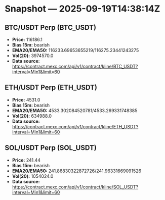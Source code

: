 # Snapshot — 2025-09-19T14:38:14Z

## BTC/USDT Perp (BTC_USDT)
- **Price:** 116186.1
- **Bias 15m:** bearish
- **EMA20/EMA50:** 116233.69653655219/116275.23441243275
- **Vol(20):** 3974570.0
- **Data source:** https://contract.mexc.com/api/v1/contract/kline/BTC_USDT?interval=Min1&limit=60

## ETH/USDT Perp (ETH_USDT)
- **Price:** 4531.0
- **Bias 15m:** bearish
- **EMA20/EMA50:** 4533.302084520781/4533.269331748385
- **Vol(20):** 634988.0
- **Data source:** https://contract.mexc.com/api/v1/contract/kline/ETH_USDT?interval=Min1&limit=60

## SOL/USDT Perp (SOL_USDT)
- **Price:** 241.44
- **Bias 15m:** bearish
- **EMA20/EMA50:** 241.86830322872726/241.96331669091526
- **Vol(20):** 1054024.0
- **Data source:** https://contract.mexc.com/api/v1/contract/kline/SOL_USDT?interval=Min1&limit=60
